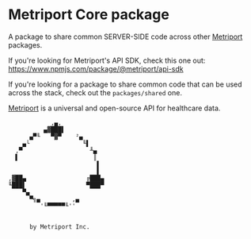 # Metriport Core package

A package to share common SERVER-SIDE code across other [Metriport](https://metriport.com/) packages.

If you're looking for Metriport's API SDK, check this one out: https://www.npmjs.com/package/@metriport/api-sdk

If you're looking for a package to share common code that can be used across the stack, check out the `packages/shared` one.

[Metriport](https://metriport.com/) is a universal and open-source API for healthcare data.

```
            ,▄,
          ▄▓███▌
      ▄▀╙   ▀▓▀    ²▄
    ▄└               ╙▌
  ,▀                   ╨▄
  ▌                     ║
                         ▌
                         ▌
,▓██▄                 ╔███▄
╙███▌                 ▀███▀
    ▀▄
      ▀╗▄         ,▄
         '╙▀▀▀▀▀╙''


      by Metriport Inc.

```
